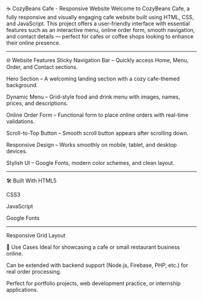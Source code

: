 ☕ CozyBeans Cafe - Responsive Website
Welcome to CozyBeans Cafe, a fully responsive and visually engaging cafe website built using HTML, CSS, and JavaScript. This project offers a user-friendly interface with essential features such as an interactive menu, online order form, smooth navigation, and contact details — perfect for cafes or coffee shops looking to enhance their online presence.

---

🌐 Website Features
Sticky Navigation Bar – Quickly access Home, Menu, Order, and Contact sections.

Hero Section – A welcoming landing section with a cozy cafe-themed background.

Dynamic Menu – Grid-style food and drink menu with images, names, prices, and descriptions.

Online Order Form – Functional form to place online orders with real-time validations.

Scroll-to-Top Button – Smooth scroll button appears after scrolling down.

Responsive Design – Works smoothly on mobile, tablet, and desktop devices.

Stylish UI – Google Fonts, modern color schemes, and clean layout.


---


🛠️ Built With
HTML5

CSS3

JavaScript

Google Fonts

---

Responsive Grid Layout

🎯 Use Cases
Ideal for showcasing a cafe or small restaurant business online.

Can be extended with backend support (Node.js, Firebase, PHP, etc.) for real order processing.

Perfect for portfolio projects, web development practice, or internship applications.
